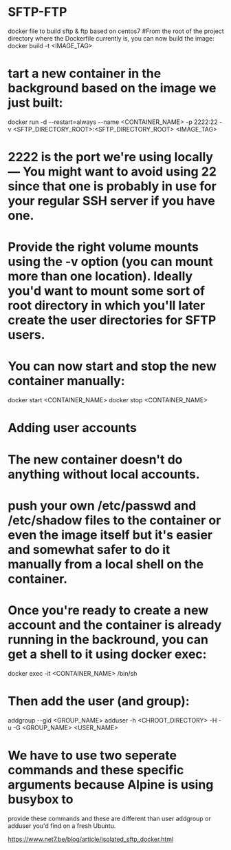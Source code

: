 # SFTP-FTP
docker file to build sftp &amp; ftp based on centos7
#From the root of the project directory where the Dockerfile currently is, you can now build the image:
docker build -t <IMAGE_TAG> 
# tart a new container in the background based on the image we just built: 
docker run -d --restart=always --name <CONTAINER_NAME> -p 2222:22 -v <SFTP_DIRECTORY_ROOT>:<SFTP_DIRECTORY_ROOT> <IMAGE_TAG>
# 2222 is the port we're using locally — You might want to avoid using 22 since that one is probably in use for your regular SSH server if you have one.
# Provide the right volume mounts using the -v option (you can mount more than one location). Ideally you'd want to mount some sort of root directory in which you'll later create the user directories for SFTP users.
# You can now start and stop the new container manually:
docker start <CONTAINER_NAME>
docker stop <CONTAINER_NAME>
# Adding user accounts
# The new container doesn't do anything without local accounts.
# push your own /etc/passwd and /etc/shadow files to the container or even the image itself but it's easier and somewhat safer to do it manually from a local shell on the container.
# Once you're ready to create a new account and the container is already running in the backround, you can get a shell to it using docker exec:
docker exec -it <CONTAINER_NAME> /bin/sh
# Then add the user (and group):
addgroup --gid <GID> <GROUP_NAME>
adduser -h <CHROOT_DIRECTORY> -H -u <UID> -G <GROUP_NAME> <USER_NAME>
# We have to use two seperate commands and these specific arguments because Alpine is using busybox to 
provide these commands and these are different than user addgroup or adduser you'd find on a fresh Ubuntu.


https://www.net7.be/blog/article/isolated_sftp_docker.html
